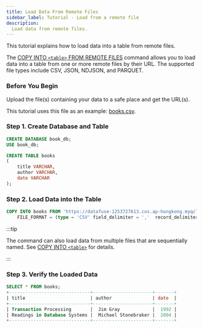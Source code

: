```yaml
---
title: Load Data From Remote Files
sidebar_label: Tutorial - Load from a remote file
description:
  Load data from remote files.
---
```


This tutorial explains how to load data into a table from remote files.

The [COPY INTO `<table>` FROM REMOTE FILES](../30-reference/30-sql/10-dml/dml-copy-into-table.md) command allows you to load data into a table from one or more remote files by their URL. The supported file types include CSV, JSON, NDJSON, and PARQUET.

### Before You Begin

Upload the file(s) containing your data to a safe place and get the URL(s). 

This tutorial uses this file as an example: [books.csv](https://datafuse-1253727613.cos.ap-hongkong.myqcloud.com/data/books.csv).

### Step 1. Create Database and Table

```sql
CREATE DATABASE book_db;
USE book_db;

CREATE TABLE books
(
    title VARCHAR,
    author VARCHAR,
    date VARCHAR
);
```

### Step 2. Load Data into the Table

```sql
COPY INTO books FROM 'https://datafuse-1253727613.cos.ap-hongkong.myqcloud.com/data/books.csv'
    FILE_FORMAT = (type = 'CSV' field_delimiter = ','  record_delimiter = '\n' skip_header = 0);
```

:::tip

The command can also load data from multiple files that are sequentially named. See [COPY INTO `<table>`](../30-reference/30-sql/10-dml/dml-copy-into-table.md) for details.

:::

### Step 3. Verify the Loaded Data

```sql
SELECT * FROM books;
+------------------------------+----------------------+-------+
| title                        | author               | date  |
+------------------------------+----------------------+-------+
| Transaction Processing       |  Jim Gray            |  1992 |
| Readings in Database Systems |  Michael Stonebraker |  2004 |
+------------------------------+----------------------+-------+
```
